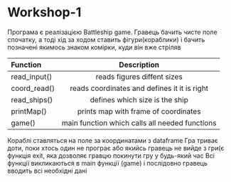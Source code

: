 # Workshop-1

Програма є реалізацією Battleship game. Гравець бачить чисте поле спочатку, а тоді хід за ходом 
ставить фігури(кораблики) і бачить позначені якимось знаком комірки, куди він вже стріляв


|Function         |Description                                                    |
|:----------------|:-------------------------------------------------------------:|              
|read_input()	    |	reads figures diffent sizes									                  |
|coord_read()     | reads coordinates and defines it it is right				          |
|read_ships()     | defines which size is the ship								                |
|printMap()       | prints map with frame of coordinates						              |
|game()           | main function which calls all needed functions				        |

Кораблі ставляться на поле за координатами з dataframe 
Гра триває доти, поки хтось один не програє або якийсь гравець не вийде з гри(є функція exit, яка дозволяє гравцю покинути гру у будь-який час
Всі функції викликаються в main функції (game) і послідовно гравець вводить всі необхідні дані
